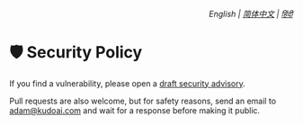 <div align="right">
    <h6>
        <picture>
            <source type="image/svg+xml" media="(prefers-color-scheme: dark)" srcset="https://media.chatgptwidescreen.com/images/icons/earth/white/icon32.svg">
            <img height=14 src="https://media.chatgptwidescreen.com/images/icons/earth/black/icon32.svg">
        </picture>
        &nbsp;English |
        <a href="https://docs.chatgptwidescreen.com/zh-cn/SECURITY.md">简体中文</a> |
        <a href="https://docs.chatgptwidescreen.com/hi/SECURITY.md">हिंदी</a>
    </h6>
</div>

# 🛡️ Security Policy

If you find a vulnerability, please open a [draft security advisory](https://github.com/adamlui/chatgpt-widescreen/security/advisories/new).

Pull requests are also welcome, but for safety reasons, send an email to <adam@kudoai.com> and wait for a response before making it public.
